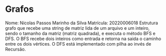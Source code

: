 # Grafos
 Nome: Nicolas Passos Marinho da Silva
 Matrícula: 20220006018
 Estrutura grafo que recebe uma string de matriz lida de um arquivo e um inteiro, sendo o tamanho da matriz (matriz quadrada),
 e executa o método BFS e DFS. O BFS recebe dois inteiros como entrada e retorna na saida o caminho entre os dois vértices.
 O DFS está implementado com pilha ao invés de Recursão.